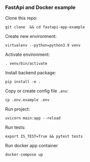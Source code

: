 ### FastApi and Docker example
Clone this repo:
```
git clone  && cd fastapi-app-example  
```
Create new environment:

```
virtualenv --python=python3.9 venv
```

Activate environment:

```
. venv/bin/activate
```

Install backend package:

```
pip install -e .
```

Copy or create config file `.env`:

```
cp .env.example .env
```

Run project:

```
uvicorn main:app --reload
```

Run tests:

```
export IS_TEST=True && pytest tests
```

Run docker app container

```
docker-compose up
```
